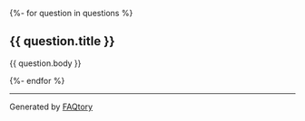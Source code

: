 <!-- the section below is automatically generated.

If you want to modify the questions:
- please edit the files in the `src/questions` folder.
- run `faqtory build` from the root of the repository.

-->

{%- for question in questions %}

## {{ question.title }}

{{ question.body }}

{%- endfor %}

<hr>

Generated by [FAQtory](https://github.com/willmcgugan/faqtory)
